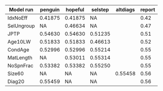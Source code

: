 Model run  | penguin | hopeful | selstep | altdiags | report
-----------| ------- | ------- | ------- | ---------| ------
IdxNoEff   | 0.41875 | 0.41875 | NA      |          | 0.42
SelUngroup | NA      | 0.46634 | NA      |          | 0.47
JPTP       | 0.54630 | 0.54630 | 0.51235 |          | 0.51
Age10LW    | 0.51833 | 0.51833 | 0.46613 |          | 0.52
CondAge    | 0.52996 | 0.52996 | 0.55214 |          | 0.55
MatLength  | NA      | 0.53011 | 0.55314 |          | 0.55
NoSpnFrac  | 0.53382 | 0.53382 | 0.55250 |          | 0.55
Size60     | NA      | NA      | NA      | 0.55458  | 0.56
Diag20     | 0.55459 | NA      | NA      |          | 0.56
